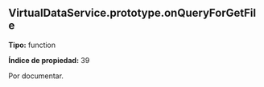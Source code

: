 ## VirtualDataService.prototype.onQueryForGetFile

**Tipo:** function

**Índice de propiedad:** 39

Por documentar.



